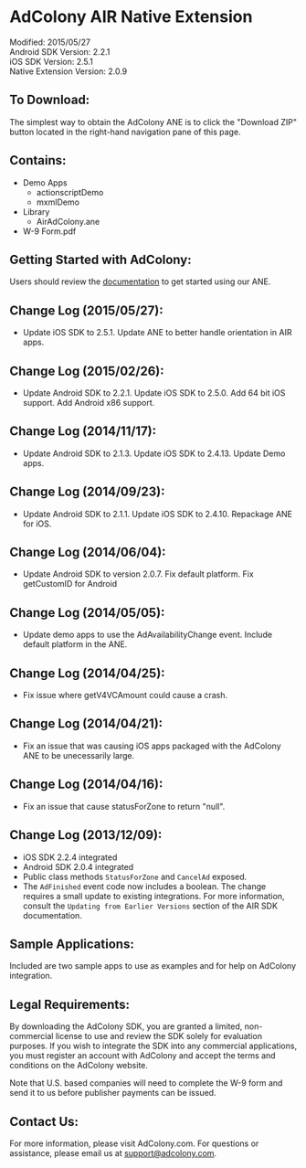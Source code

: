 AdColony AIR Native Extension
==================================
Modified: 2015/05/27    
Android SDK Version: 2.2.1    
iOS SDK Version: 2.5.1    
Native Extension Version: 2.0.9   


To Download:
----------------------------------
The simplest way to obtain the AdColony ANE is to click the "Download ZIP" button located in the right-hand navigation pane of this page.



Contains:
----------------------------------
* Demo Apps
  * actionscriptDemo
  * mxmlDemo
* Library
  * AirAdColony.ane
* W-9 Form.pdf


Getting Started with AdColony:
----------------------------------
Users should review the [documentation](https://github.com/AdColony/AdColony-AdobeAIR-SDK/wiki) to get started using our ANE.

Change Log (2015/05/27):
----------------------------------
* Update iOS SDK to 2.5.1. Update ANE to better handle orientation in AIR apps.

Change Log (2015/02/26):
----------------------------------
* Update Android SDK to 2.2.1. Update iOS SDK to 2.5.0. Add 64 bit iOS support. Add Android x86 support.

Change Log (2014/11/17):
----------------------------------
* Update Android SDK to 2.1.3. Update iOS SDK to 2.4.13. Update Demo apps.

Change Log (2014/09/23):
----------------------------------
* Update Android SDK to 2.1.1. Update iOS SDK to 2.4.10. Repackage ANE for iOS.

Change Log (2014/06/04):
----------------------------------
* Update Android SDK to version 2.0.7. Fix default platform. Fix getCustomID for Android

Change Log (2014/05/05):
----------------------------------
* Update demo apps to use the AdAvailabilityChange event. Include default platform in the ANE.

Change Log (2014/04/25):
----------------------------------
* Fix issue where getV4VCAmount could cause a crash.

Change Log (2014/04/21):
----------------------------------
* Fix an issue that was causing iOS apps packaged with the AdColony ANE to be unecessarily large.

Change Log (2014/04/16):
----------------------------------
* Fix an issue that cause statusForZone to return "null".

Change Log (2013/12/09):
----------------------------------
* iOS SDK 2.2.4 integrated
* Android SDK 2.0.4 integrated
* Public class methods `StatusForZone` and `CancelAd` exposed.
* The `AdFinished` event code now includes a boolean. The change requires a small update to existing integrations. For more information, consult the `Updating from Earlier Versions` section of the AIR SDK documentation.

Sample Applications:
----------------------------------
Included are two sample apps to use as examples and for help on AdColony integration.


Legal Requirements:
----------------------------------
By downloading the AdColony SDK, you are granted a limited, non-commercial license to use and review the SDK solely for evaluation purposes.  If you wish to integrate the SDK into any commercial applications, you must register an account with AdColony and accept the terms and conditions on the AdColony website.

Note that U.S. based companies will need to complete the W-9 form and send it to us before publisher payments can be issued.


Contact Us:
----------------------------------
For more information, please visit AdColony.com. For questions or assistance, please email us at support@adcolony.com.

